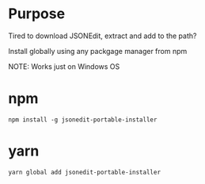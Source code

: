 # Purpose

Tired to download JSONEdit, extract and add to the path?

Install globally using any packgage manager from npm

NOTE: Works just on Windows OS

# npm

```
npm install -g jsonedit-portable-installer
```

# yarn

```
yarn global add jsonedit-portable-installer
```
